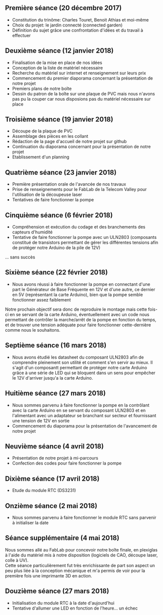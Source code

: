 Première séance (20 décembre 2017)
--
<ul>
<li>Constitution du trinôme: Charles Touret, Benoit Athias et moi-même </li>   
<li>Choix du projet: le jardin connecté (connected garden)   </li>  
<li>Définition du sujet grâce une confrontation d'idées et du travail à effectuer </li>  
</ul>  
  
Deuxième séance (12 janvier 2018)  
--
<ul>   
<li>Finalisation de la mise en place de nos idées   </li>  
<li>Conception de la liste de matériel nécessaire  </li>  
<li>Recherche du matériel sur internet et renseignement sur leurs prix  </li>   
<li>Commencement du premier diaporama concernant la présentation de notre projet  </li>  
<li>Premiers plans de notre boîte </li>  
<li>Dessin du patron de la boîte sur une plaque de PVC mais nous n'avons pas pu la couper car nous disposions pas du matériel nécessaire sur place   </li>  
</ul>  
  
Troisième séance (19 janvier 2018)
--
<ul>
<li> Découpe de la plaque de PVC  </li>  
<li> Assemblage des pièces en les collant  </li>  
<li>Rédaction de la page d'accueil de notre projet sur github  </li>  
<li>Continuation du diaporama concernant pour la présentation de notre projet </li>  
<li>Etablissement d'un planning </li>  
</ul>

Quatrième séance (23 janvier 2018)  
--
<ul>
<li>Première présentation orale de l'avancée de nos travaux</li> 
<li>Prise de renseignements pour le FabLab de la Telecom Valley pour l'utilisation de la découpeuse laser</li> 
<li>Tentatives de faire fonctionner la pompe</li> 
</ul>

Cinquième séance (6 février 2018)
--
<ul>
  <li> Compréhension et exécution du codage et des branchements des capteurs d'humidité </li>
  <li> Tentative de faire fonctionner la pompe avec un ULN2803 (composants constitué de transistors permettant de gérer les différentes tensions afin de protéger notre Arduino de la pile de 12V) </li>
 </ul>
... sans succès
 
 Sixième séance (22 février 2018)
 --
 <ul>
  <li> Nous avons réussi à faire fonctionner la pompe en connectant d'une part le Générateur de Base Fréquente en 12V et d'une autre, ce dernier en 5V (représentant la carte Arduino), bien que la pompe semble fonctionner assez faiblement </li>
  </ul>  

Notre prochain objectif sera donc de reproduire le montage mais cette fois-ci en se servant de la carte Arduino, éventuellement avec un code nous permettant de contrôler la marche/arrêt de la pompe en fonction du temps, et de trouver une tension adéquate pour faire fonctionner cette-dernière comme nous le souhaitons.
 
 Septième séance (16 mars 2018)
 --
 <ul>
  <li> Nous avons étudié les datasheet du composant ULN2803 afin de comprendre pleinement son utilité et comment s'en servir au mieux. Il s'agit d'un composantt permettant de protéger notre carte Arduino grâce à une série de LED qui se bloquent dans un sens pour empêcher le 12V d'arriver jusqu'a la carte Arduino. </li>
  </ul> 
   
 Huitième séance (27 mars 2018)
 --
 <ul>
  <li> Nous sommes parvenu à faire fonctionner la pompe en la contrôlant avec la carte Arduino en se servant du composant ULN2803 et en l'alimentant avec un adaptateur se branchant sur secteur et fournissant une tension de 12V en sortie </li>
    <li> Commencement du diaporama pour la présentation de l'avancement de notre projet </li>
  </ul> 

 Neuvième séance (4 avril 2018)
 --
 <ul>
  <li> Présentation de notre projet à mi-parcours </li>
    <li> Confection des codes pour faire fonctionner la pompe </li>
  </ul>
  
   Dixième séance (17 avril 2018)
 --
 <ul>
  <li> Etude du module RTC (DS3231) </li>
  </ul> 
  
   Onzième séance (2 mai 2018)
 --
 <ul>
  <li> Nous sommes parvenu à faire fonctionner le module RTC sans parvenir à initialiser la date </li>
  </ul> 
  
  Séance supplémentaire (4 mai 2018)
  --
  Nous sommes allé au FabLab pour concevoir notre boîte finale, en plexiglas à l'aide du matériel mis à notre disposition (logiciels de CAO, découpe laser, colle à UV).  
  Cette séance particulièrement fut très enrichissante de part son aspect un peu plus liée à la conception mécanique et m'a permis de voir pour la première fois une imprimante 3D en action.
  
   Douzième séance (27 mars 2018)
 --
 <ul>
  <li> Initialisation du module RTC à la date d'aujourd'hui </li>
  <li> Tentative d'allumer une LED en fonction de l'heure... un échec </li>
  </ul> 
